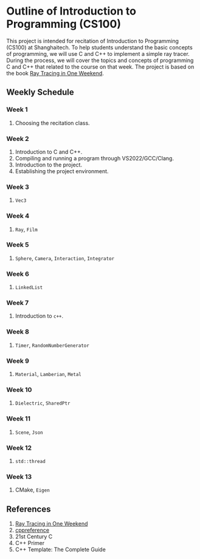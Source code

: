 # Outline of Introduction to Programming (CS100)

This project is intended for recitation of Introduction to Programming (CS100) at Shanghaitech. To help students understand the basic concepts of programming, we will use C and C++ to implement a simple ray tracer. During the process, we will cover the topics and concepts of programming C and C++ that related to the course on that week. The project is based on the book [Ray Tracing in One Weekend](https://raytracing.github.io/).

## Weekly Schedule

### Week 1

1. Choosing the recitation class.

### Week 2

1. Introduction to C and C++.
2. Compiling and running a program through VS2022/GCC/Clang.
3. Introduction to the project.
4. Establishing the project environment.

### Week 3

1. `Vec3`

### Week 4

1. `Ray`, `Film`

### Week 5

1. `Sphere`, `Camera`, `Interaction`, `Integrator`

### Week 6

1. `LinkedList`

### Week 7

1. Introduction to `c++`.

### Week 8

1. `Timer`, `RandomNumberGenerator`

### Week 9

1. `Material`, `Lamberian`, `Metal`

### Week 10

1. `Dielectric`, `SharedPtr`

### Week 11

1. `Scene`, `Json`

### Week 12

1. `std::thread`

### Week 13

1. CMake, `Eigen`

## References

1. [Ray Tracing in One Weekend](https://raytracing.github.io/)
2. [cppreference](https://en.cppreference.com/w/)
3. 21st Century C
4. C++ Primer
5. C++ Template: The Complete Guide
